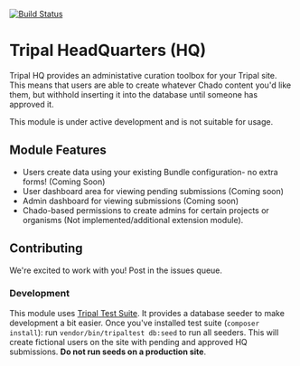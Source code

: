[![Build Status](https://travis-ci.org/statonlab/tripal_hq.svg?branch=master)](https://travis-ci.org/statonlab/tripal_hq)

# Tripal HeadQuarters (HQ)

Tripal HQ provides an administative curation toolbox for your Tripal site.  This means that users are able to create whatever Chado content you'd like them, but withhold inserting it into the database until someone has approved it.


This module is under active development and is not suitable for usage.

## Module Features

* Users create data using your existing Bundle configuration- no extra forms! (Coming Soon)
* User dashboard area for viewing pending submissions (Coming soon)
* Admin dashboard for viewing submissions (Coming soon)
* Chado-based permissions to create admins for certain projects or organisms (Not implemented/additional extension module).

## Contributing

We're excited to work with you!  Post in the issues queue.

### Development

This module uses [Tripal Test Suite](https://tripaltestsuite.readthedocs.io/en/latest/installation.html#joining-an-existing-project).  It provides a database seeder to make development a bit easier. Once you've installed test suite (`composer install`): run `vendor/bin/tripaltest db:seed` to run all seeders.  This will create fictional users on the site with pending and approved HQ submissions.  **Do not run seeds on a production site**.
